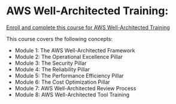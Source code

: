 # AWS Well-Architected Training:

[Enroll and complete this course for AWS Well-Architected Training](https://explore.skillbuilder.aws/learn/course/external/view/elearning/2045/aws-well-architected)
 
This course covers the following concepts:  

- Module 1: The AWS Well-Architected Framework  
- Module 2: The Operational Excellence Pillar  
- Module 3: The Security Pillar  
- Module 4: The Reliability Pillar  
- Module 5: The Performance Efficiency Pillar  
- Module 6: The Cost Optimization Pillar  
- Module 7: AWS Well-Architected Review Process  
- Module 8: AWS Well-Architected Tool Training  

